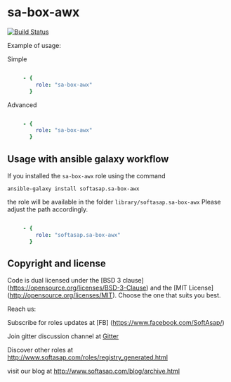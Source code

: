 sa-box-awx
==========

[![Build Status](https://travis-ci.org/softasap/sa-box-awx.svg?branch=master)](https://travis-ci.org/softasap/sa-box-awx)


Example of usage:

Simple

```YAML

     - {
         role: "sa-box-awx"
       }


```

Advanced

```YAML

     - {
         role: "sa-box-awx"
       }


```



Usage with ansible galaxy workflow
----------------------------------

If you installed the `sa-box-awx` role using the command


`
   ansible-galaxy install softasap.sa-box-awx
`

the role will be available in the folder `library/softasap.sa-box-awx`
Please adjust the path accordingly.

```YAML

     - {
         role: "softasap.sa-box-awx"
       }

```




Copyright and license
---------------------

Code is dual licensed under the [BSD 3 clause] (https://opensource.org/licenses/BSD-3-Clause) and the [MIT License] (http://opensource.org/licenses/MIT). Choose the one that suits you best.

Reach us:

Subscribe for roles updates at [FB] (https://www.facebook.com/SoftAsap/)

Join gitter discussion channel at [Gitter](https://gitter.im/softasap)

Discover other roles at  http://www.softasap.com/roles/registry_generated.html

visit our blog at http://www.softasap.com/blog/archive.html 
